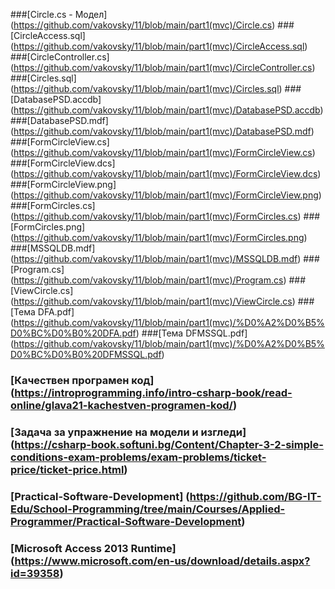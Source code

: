 ###[Circle.cs - Модел] (https://github.com/vakovsky/11/blob/main/part1(mvc)/Circle.cs)
###[CircleAccess.sql] (https://github.com/vakovsky/11/blob/main/part1(mvc)/CircleAccess.sql)
###[CircleController.cs] (https://github.com/vakovsky/11/blob/main/part1(mvc)/CircleController.cs)
###[Circles.sql] (https://github.com/vakovsky/11/blob/main/part1(mvc)/Circles.sql)
###[DatabasePSD.accdb] (https://github.com/vakovsky/11/blob/main/part1(mvc)/DatabasePSD.accdb)
###[DatabasePSD.mdf] (https://github.com/vakovsky/11/blob/main/part1(mvc)/DatabasePSD.mdf)
###[FormCircleView.cs] (https://github.com/vakovsky/11/blob/main/part1(mvc)/FormCircleView.cs)
###[FormCircleView.dcs] (https://github.com/vakovsky/11/blob/main/part1(mvc)/FormCircleView.dcs)
###[FormCircleView.png] (https://github.com/vakovsky/11/blob/main/part1(mvc)/FormCircleView.png)
###[FormCircles.cs] (https://github.com/vakovsky/11/blob/main/part1(mvc)/FormCircles.cs)
###[FormCircles.png] (https://github.com/vakovsky/11/blob/main/part1(mvc)/FormCircles.png)
###[MSSQLDB.mdf] (https://github.com/vakovsky/11/blob/main/part1(mvc)/MSSQLDB.mdf)
###[Program.cs] (https://github.com/vakovsky/11/blob/main/part1(mvc)/Program.cs)
###[ViewCircle.cs] (https://github.com/vakovsky/11/blob/main/part1(mvc)/ViewCircle.cs)
###[Тема DFA.pdf] (https://github.com/vakovsky/11/blob/main/part1(mvc)/%D0%A2%D0%B5%D0%BC%D0%B0%20DFA.pdf)
###[Тема DFMSSQL.pdf] (https://github.com/vakovsky/11/blob/main/part1(mvc)/%D0%A2%D0%B5%D0%BC%D0%B0%20DFMSSQL.pdf)


### [Качествен програмен код] (https://introprogramming.info/intro-csharp-book/read-online/glava21-kachestven-programen-kod/)
### [Задача за упражнение на модели и изгледи] (https://csharp-book.softuni.bg/Content/Chapter-3-2-simple-conditions-exam-problems/exam-problems/ticket-price/ticket-price.html)
### [Practical-Software-Development] (https://github.com/BG-IT-Edu/School-Programming/tree/main/Courses/Applied-Programmer/Practical-Software-Development)
### [Microsoft Access 2013 Runtime] (https://www.microsoft.com/en-us/download/details.aspx?id=39358)
